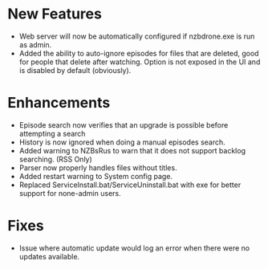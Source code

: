# New Features
* Web server will now be automatically configured if nzbdrone.exe is run as admin.
* Added the ability to auto-ignore episodes for files that are deleted, good for people that delete after watching. Option is not exposed in the UI and is disabled by default (obviously).

# Enhancements
* Episode search now verifies that an upgrade is possible before attempting a search
* History is now ignored when doing a manual episodes search.
* Added warning to NZBsRus to warn that it does not support backlog searching. (RSS Only)
* Parser now properly handles files without titles.
* Added restart warning to System config page.
* Replaced ServiceInstall.bat/ServiceUninstall.bat with exe for better support for none-admin users.

# Fixes
* Issue where automatic update would log an error when there were no updates available.